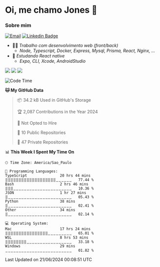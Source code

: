 # Oi, me chamo Jones 👋

### Sobre mim
[![Email](https://img.shields.io/badge/-jonescnoel@icloud.com-673ab7?style=plastic&logo=maildotru&logoColor=white&link=mailto:jonescnoel@icloud.com)](mailto:jonescnoel@icloud.com)
[![Linkedin Badge](https://img.shields.io/badge/-Jones%20Cesar-673ab7?style=plastic&logo=Linkedin&logoColor=white&link=https://www.linkedin.com/in/)](https://www.linkedin.com/in/jonescesarn/)

- 👩‍💻 _Trabalho com desenvolvimento web (front/back)_
  - _Node, Typescript, Docker, Express, Mysql, Prisma, React, Nginx, ..._
- 🌱 _Estudando React native_
  - _Expo, CLI, Xcode, AndroidStudio_

![](https://img.shields.io/badge/-1c1c1c?style=plastic&logo=Apple)
![](https://img.shields.io/badge/-1c1c1c?style=plastic&logo=Windows)
![](https://img.shields.io/badge/-1c1c1c?style=plastic&logo=Ubuntu)
<!--START_SECTION:waka-->
![Code Time](http://img.shields.io/badge/Code%20Time-4%2C688%20hrs%2044%20mins-blue)

**🐱 My GitHub Data** 

> 📦 34.2 kB Used in GitHub's Storage 
 > 
> 🏆 2,087 Contributions in the Year 2024
 > 
> 🚫 Not Opted to Hire
 > 
> 📜 10 Public Repositories 
 > 
> 🔑 47 Private Repositories 
 > 
📊 **This Week I Spent My Time On** 

```text
🕑︎ Time Zone: America/Sao_Paulo

💬 Programming Languages: 
TypeScript               20 hrs 44 mins      ⣿⣿⣿⣿⣿⣿⣿⣿⣿⣿⣿⣿⣿⣿⣿⣿⣿⣿⣿⣀⣀⣀⣀⣀⣀   77.44 % 
Bash                     2 hrs 46 mins       ⣿⣿⣿⣀⣀⣀⣀⣀⣀⣀⣀⣀⣀⣀⣀⣀⣀⣀⣀⣀⣀⣀⣀⣀⣀   10.36 % 
JSON                     1 hr 27 mins        ⣿⣀⣀⣀⣀⣀⣀⣀⣀⣀⣀⣀⣀⣀⣀⣀⣀⣀⣀⣀⣀⣀⣀⣀⣀   05.43 % 
Python                   38 mins             ⣿⣀⣀⣀⣀⣀⣀⣀⣀⣀⣀⣀⣀⣀⣀⣀⣀⣀⣀⣀⣀⣀⣀⣀⣀   02.41 % 
Other                    34 mins             ⣿⣀⣀⣀⣀⣀⣀⣀⣀⣀⣀⣀⣀⣀⣀⣀⣀⣀⣀⣀⣀⣀⣀⣀⣀   02.14 % 

💻 Operating System: 
Mac                      17 hrs 24 mins      ⣿⣿⣿⣿⣿⣿⣿⣿⣿⣿⣿⣿⣿⣿⣿⣿⣀⣀⣀⣀⣀⣀⣀⣀⣀   65.01 % 
WSL                      8 hrs 53 mins       ⣿⣿⣿⣿⣿⣿⣿⣿⣀⣀⣀⣀⣀⣀⣀⣀⣀⣀⣀⣀⣀⣀⣀⣀⣀   33.18 % 
Windows                  29 mins             ⣀⣀⣀⣀⣀⣀⣀⣀⣀⣀⣀⣀⣀⣀⣀⣀⣀⣀⣀⣀⣀⣀⣀⣀⣀   01.82 % 
```


 Last Updated on 21/06/2024 00:08:51 UTC
<!--END_SECTION:waka-->
